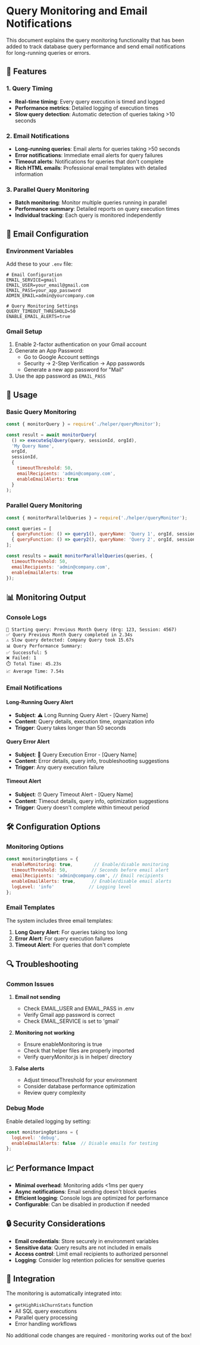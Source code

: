 # Query Monitoring and Email Notifications

This document explains the query monitoring functionality that has been added to track database query performance and send email notifications for long-running queries or errors.

## 🚀 Features

### 1. Query Timing
- **Real-time timing**: Every query execution is timed and logged
- **Performance metrics**: Detailed logging of execution times
- **Slow query detection**: Automatic detection of queries taking >10 seconds

### 2. Email Notifications
- **Long-running queries**: Email alerts for queries taking >50 seconds
- **Error notifications**: Immediate email alerts for query failures
- **Timeout alerts**: Notifications for queries that don't complete
- **Rich HTML emails**: Professional email templates with detailed information

### 3. Parallel Query Monitoring
- **Batch monitoring**: Monitor multiple queries running in parallel
- **Performance summary**: Detailed reports on query execution times
- **Individual tracking**: Each query is monitored independently

## 📧 Email Configuration

### Environment Variables
Add these to your `.env` file:

```env
# Email Configuration
EMAIL_SERVICE=gmail
EMAIL_USER=your_email@gmail.com
EMAIL_PASS=your_app_password
ADMIN_EMAIL=admin@yourcompany.com

# Query Monitoring Settings
QUERY_TIMEOUT_THRESHOLD=50
ENABLE_EMAIL_ALERTS=true
```

### Gmail Setup
1. Enable 2-factor authentication on your Gmail account
2. Generate an App Password:
   - Go to Google Account settings
   - Security → 2-Step Verification → App passwords
   - Generate a new app password for "Mail"
3. Use the app password as `EMAIL_PASS`

## 🔧 Usage

### Basic Query Monitoring
```javascript
const { monitorQuery } = require('./helper/queryMonitor');

const result = await monitorQuery(
  () => executeSqlQuery(query, sessionId, orgId),
  'My Query Name',
  orgId,
  sessionId,
  {
    timeoutThreshold: 50,
    emailRecipients: 'admin@company.com',
    enableEmailAlerts: true
  }
);
```

### Parallel Query Monitoring
```javascript
const { monitorParallelQueries } = require('./helper/queryMonitor');

const queries = [
  { queryFunction: () => query1(), queryName: 'Query 1', orgId, sessionId },
  { queryFunction: () => query2(), queryName: 'Query 2', orgId, sessionId },
];

const results = await monitorParallelQueries(queries, {
  timeoutThreshold: 50,
  emailRecipients: 'admin@company.com',
  enableEmailAlerts: true
});
```

## 📊 Monitoring Output

### Console Logs
```
🚀 Starting query: Previous Month Query (Org: 123, Session: 4567)
✅ Query Previous Month Query completed in 2.34s
⚠️ Slow query detected: Company Query took 15.67s
📊 Query Performance Summary:
✅ Successful: 5
❌ Failed: 1
⏱️ Total Time: 45.23s
📈 Average Time: 7.54s
```

### Email Notifications

#### Long-Running Query Alert
- **Subject**: ⚠️ Long Running Query Alert - [Query Name]
- **Content**: Query details, execution time, organization info
- **Trigger**: Query takes longer than 50 seconds

#### Query Error Alert
- **Subject**: 🚨 Query Execution Error - [Query Name]
- **Content**: Error details, query info, troubleshooting suggestions
- **Trigger**: Any query execution failure

#### Timeout Alert
- **Subject**: ⏰ Query Timeout Alert - [Query Name]
- **Content**: Timeout details, query info, optimization suggestions
- **Trigger**: Query doesn't complete within timeout period

## 🛠️ Configuration Options

### Monitoring Options
```javascript
const monitoringOptions = {
  enableMonitoring: true,        // Enable/disable monitoring
  timeoutThreshold: 50,         // Seconds before email alert
  emailRecipients: 'admin@company.com', // Email recipients
  enableEmailAlerts: true,      // Enable/disable email alerts
  logLevel: 'info'             // Logging level
};
```

### Email Templates
The system includes three email templates:
1. **Long Query Alert**: For queries taking too long
2. **Error Alert**: For query execution failures
3. **Timeout Alert**: For queries that don't complete

## 🔍 Troubleshooting

### Common Issues

1. **Email not sending**
   - Check EMAIL_USER and EMAIL_PASS in .env
   - Verify Gmail app password is correct
   - Check EMAIL_SERVICE is set to 'gmail'

2. **Monitoring not working**
   - Ensure enableMonitoring is true
   - Check that helper files are properly imported
   - Verify queryMonitor.js is in helper/ directory

3. **False alerts**
   - Adjust timeoutThreshold for your environment
   - Consider database performance optimization
   - Review query complexity

### Debug Mode
Enable detailed logging by setting:
```javascript
const monitoringOptions = {
  logLevel: 'debug',
  enableEmailAlerts: false  // Disable emails for testing
};
```

## 📈 Performance Impact

- **Minimal overhead**: Monitoring adds <1ms per query
- **Async notifications**: Email sending doesn't block queries
- **Efficient logging**: Console logs are optimized for performance
- **Configurable**: Can be disabled in production if needed

## 🔒 Security Considerations

- **Email credentials**: Store securely in environment variables
- **Sensitive data**: Query results are not included in emails
- **Access control**: Limit email recipients to authorized personnel
- **Logging**: Consider log retention policies for sensitive queries

## 📝 Integration

The monitoring is automatically integrated into:
- `getHighRiskChurnStats` function
- All SQL query executions
- Parallel query processing
- Error handling workflows

No additional code changes are required - monitoring works out of the box!
